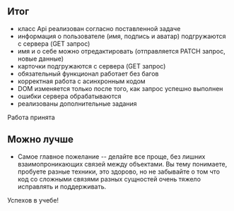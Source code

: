 ## Итог

- класс Api реализован согласно поставленной задаче 
- информация о пользователе  (имя, подпись и аватар) подгружаются с сервера (GET запрос)
- имя и о себе можно отредактировать (отправляется PATCH запрос, новые данные)
- карточки подгружаются с сервера (GET запрос)
- обязательный функционал работает без багов
- корректная работа с асинхронным кодом
- DOM изменяется только после того, как запрос успешно выполнен
- ошибки сервера обрабатываются
- реализованы дополнительные задания

Работа принята

## Можно лучше
- Самое главное пожелание -- делайте все проще, без лишних взаимопроникающих связей между объектами. Вы тему понимаете, пробуете разные техники, это здорово, но не забывайте о том что код со сложными связями разных сущностей очень тяжело исправлять и поддерживать.

Успехов в учебе!
